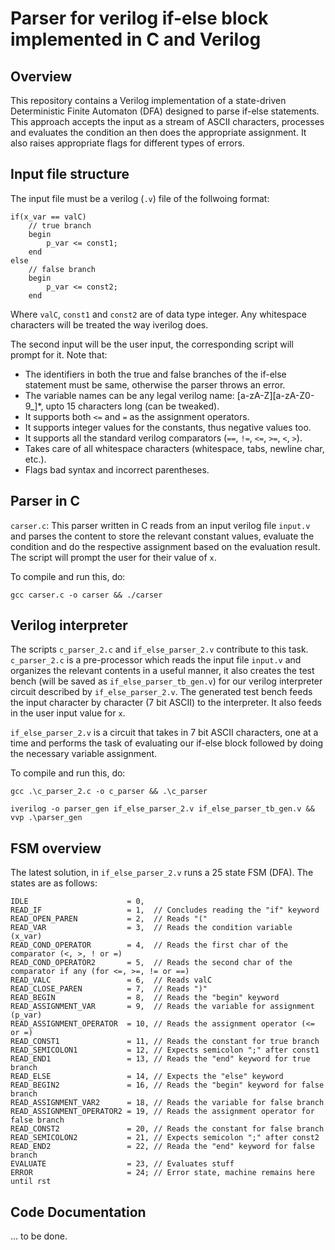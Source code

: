 # Parser for verilog if-else block implemented in C and Verilog

## Overview
This repository contains a Verilog implementation of a state-driven Deterministic Finite Automaton (DFA) designed to parse if-else statements. This approach accepts the input as a stream of ASCII characters, processes and evaluates the condition an then does the appropriate assignment. It also raises appropriate flags for different types of errors.

## Input file structure
The input file must be a verilog (`.v`) file of the follwoing format:
```
if(x_var == valC)
    // true branch
    begin 
        p_var <= const1;
    end
else
    // false branch
    begin
        p_var <= const2;
    end
```
Where `valC`, `const1` and `const2` are of data type integer. Any whitespace characters will be treated the way iverilog does.

The second input will be the user input, the corresponding script will prompt for it.
Note that:
- The identifiers in both the true and false branches of the if-else statement must be same, otherwise the parser throws an error.
- The variable names can be any legal verilog name: [a-zA-Z][a-zA-Z0-9_]*, upto 15 characters long (can be tweaked).
- It supports both `<=` and `=` as the assignment operators.
- It supports integer values for the constants, thus negative values too.
- It supports all the standard verilog comparators (`==`, `!=`, `<=`, `>=`, `<`, `>`).
- Takes care of all whitespace characters (whitespace, tabs, newline char, etc.).
- Flags bad syntax and incorrect parentheses.

## Parser in C

`carser.c`: This parser written in C reads from an input verilog file `input.v` and parses the content to store the relevant constant values, 
evaluate the condition and do the respective assignment based on the evaluation result. The script will prompt the user for their value of `x`.

To compile and run this, do:

```
gcc carser.c -o carser && ./carser
```

## Verilog interpreter

The scripts `c_parser_2.c` and `if_else_parser_2.v` contribute to this task. `c_parser_2.c` is a pre-processor which reads the input file `input.v` 
and organizes the relevant contents in a useful manner, it also creates the test bench (will be saved as `if_else_parser_tb_gen.v`) 
for our verilog interpreter circuit described by `if_else_parser_2.v`. The generated test bench feeds the input character by character (7 bit ASCII)
to the interpreter. It also feeds in the user input value for `x`.

`if_else_parser_2.v` is a circuit that takes in 7 bit ASCII characters, one at a time and performs the task of evaluating our if-else block followed
by doing the necessary variable assignment. 

To compile and run this, do:

```
gcc .\c_parser_2.c -o c_parser && .\c_parser
```
```
iverilog -o parser_gen if_else_parser_2.v if_else_parser_tb_gen.v && vvp .\parser_gen
```
## FSM overview

The latest solution, in `if_else_parser_2.v` runs a 25 state FSM (DFA). The states are as follows:
```
IDLE                      = 0,
READ_IF                   = 1,  // Concludes reading the "if" keyword
READ_OPEN_PAREN           = 2,  // Reads "("
READ_VAR                  = 3,  // Reads the condition variable (x_var)
READ_COND_OPERATOR        = 4,  // Reads the first char of the comparator (<, >, ! or =)
READ_COND_OPERATOR2       = 5,  // Reads the second char of the comparator if any (for <=, >=, != or ==)
READ_VALC                 = 6,  // Reads valC
READ_CLOSE_PAREN          = 7,  // Reads ")"
READ_BEGIN                = 8,  // Reads the "begin" keyword
READ_ASSIGNMENT_VAR       = 9,  // Reads the variable for assignment (p_var)
READ_ASSIGNMENT_OPERATOR  = 10, // Reads the assignment operator (<= or =)
READ_CONST1               = 11, // Reads the constant for true branch
READ_SEMICOLON1           = 12, // Expects semicolon ";" after const1
READ_END1                 = 13, // Reads the "end" keyword for true branch
READ_ELSE                 = 14, // Expects the "else" keyword
READ_BEGIN2               = 16, // Reads the "begin" keyword for false branch
READ_ASSIGNMENT_VAR2      = 18, // Reads the variable for false branch
READ_ASSIGNMENT_OPERATOR2 = 19, // Reads the assignment operator for false branch
READ_CONST2               = 20, // Reads the constant for false branch
READ_SEMICOLON2           = 21, // Expects semicolon ";" after const2
READ_END2                 = 22, // Reada the "end" keyword for false branch
EVALUATE                  = 23, // Evaluates stuff 
ERROR                     = 24; // Error state, machine remains here until rst
```

## Code Documentation

... to be done.
